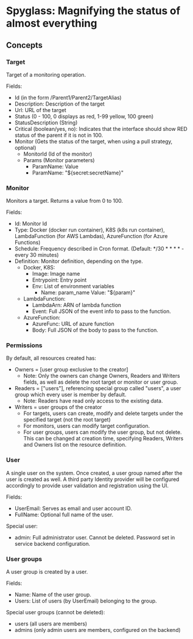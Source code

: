 # Spyglass: Magnifying the status of almost everything

## Concepts

### Target
Target of a monitoring operation.

Fields:
- Id (in the form /Parent1/Parent2/TargetAlias)
- Description: Description of the target
- Url: URL of the target 
- Status (0 - 100, 0 displays as red, 1-99 yellow, 100 green)
- StatusDescription (String)
- Critical (boolean/yes, no): Indicates that the interface should show RED status of the parent if it is not in 100.
- Monitor (Gets the status of the target, when using a pull strategy, optional)
  - MonitorId (Id of the monitor)
  - Params (Monitor parameters)
    - ParamName: Value
    - ParamName: "${secret:secretName}"

### Monitor
Monitors a target. Returns a value from 0 to 100.

Fields:
- Id: Monitor Id
- Type: Docker (docker run container), K8S (k8s run container), LambdaFunction (for AWS Lambdas), AzureFunction (for Azure Functions)
- Schedule: Frequency described in Cron format. (Default: */30 * * * * - every 30 minutes)
- Definition: Monitor definition, depending on the type.
  - Docker, K8S:
    - Image: Image name
    - Entrypoint: Entry point
    - Env: List of environment variables
      - Name: param_name
        Value: "${param}"
  - LambdaFunction:
    - LambdaArn: ARN of lambda function
    - Event: Full JSON of the event info to pass to the function.
  - AzureFunction: 
    - AzureFunc: URL of azure function
    - Body: Full JSON of the body to pass to the function.

### Permissions

By default, all resources created has:
- Owners  = [user group exclusive to the creator]
  - Note: Only the owners can change Owners, Readers and Writers fields, as well as delete the root target or monitor or user group.
- Readers = ["users"], referencing special group called "users", a user group which every user is member by default.
  - Note: Readers have read only access to the existing data.
- Writers = user groups of the creator
  - For targets, users can create, modify and delete targets under the specified target (not the root target)
  - For monitors, users can modify target configuration.
  - For user groups, users can modify the user group, but not delete.
This can be changed at creation time, specifying Readers, Writers and Owners list on the resource definition.

### User

A single user on the system. Once created, a user group named after the user is created as well. A third party Identity
provider will be configured accordingly to provide user validation and registration using the UI.

Fields:
- UserEmail: Serves as email and user account ID.
- FullName: Optional full name of the user.

Special user:
- admin: Full administrator user. Cannot be deleted. Password set in service backend configuration.

### User groups

A user group is created by a user.

Fields:
- Name: Name of the user group.
- Users: List of users (by UserEmail) belonging to the group.

Special user groups (cannot be deleted):
- users (all users are members)
- admins (only admin users are members, configured on the backend)
